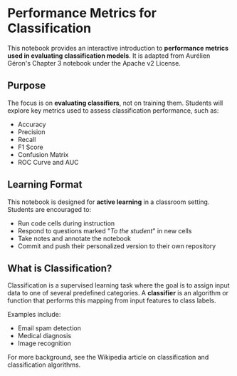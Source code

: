 # Performance Metrics for Classification

This notebook provides an interactive introduction to **performance metrics used in evaluating classification models**. It is adapted from Aurélien Géron's Chapter 3 notebook under the Apache v2 License.

## Purpose

The focus is on **evaluating classifiers**, not on training them. Students will explore key metrics used to assess classification performance, such as:

- Accuracy
- Precision
- Recall
- F1 Score
- Confusion Matrix
- ROC Curve and AUC

## Learning Format

This notebook is designed for **active learning** in a classroom setting. Students are encouraged to:

- Run code cells during instruction
- Respond to questions marked "_To the student_" in new cells
- Take notes and annotate the notebook
- Commit and push their personalized version to their own repository

## What is Classification?

Classification is a supervised learning task where the goal is to assign input data to one of several predefined categories. A **classifier** is an algorithm or function that performs this mapping from input features to class labels.

Examples include:
- Email spam detection
- Medical diagnosis
- Image recognition

For more background, see the Wikipedia article on classification and classification algorithms.

